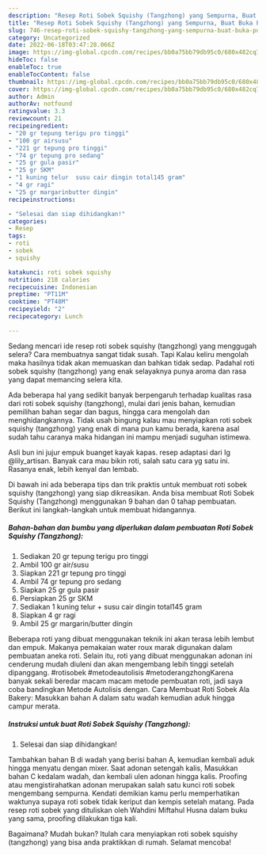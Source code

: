 ```yaml
---
description: "Resep Roti Sobek Squishy (Tangzhong) yang Sempurna, Buat Buka Puasa Menggugah Selera"
title: "Resep Roti Sobek Squishy (Tangzhong) yang Sempurna, Buat Buka Puasa Menggugah Selera"
slug: 746-resep-roti-sobek-squishy-tangzhong-yang-sempurna-buat-buka-puasa-menggugah-selera
category: Uncategorized
date: 2022-06-18T03:47:28.066Z
image: https://img-global.cpcdn.com/recipes/bb0a75bb79db95c0/680x482cq70/roti-sobek-squishy-tangzhong-foto-resep-utama.jpg
hideToc: false
enableToc: true
enableTocContent: false
thumbnail: https://img-global.cpcdn.com/recipes/bb0a75bb79db95c0/680x482cq70/roti-sobek-squishy-tangzhong-foto-resep-utama.jpg
cover: https://img-global.cpcdn.com/recipes/bb0a75bb79db95c0/680x482cq70/roti-sobek-squishy-tangzhong-foto-resep-utama.jpg
author: Admin
authorAv: notfound
ratingvalue: 3.3
reviewcount: 21
recipeingredient:
- "20 gr tepung terigu pro tinggi"
- "100 gr airsusu"
- "221 gr tepung pro tinggi"
- "74 gr tepung pro sedang"
- "25 gr gula pasir"
- "25 gr SKM"
- "1 kuning telur  susu cair dingin total145 gram"
- "4 gr ragi"
- "25 gr margarinbutter dingin"
recipeinstructions:

- "Selesai dan siap dihidangkan!"
categories:
- Resep
tags:
- roti
- sobek
- squishy

katakunci: roti sobek squishy 
nutrition: 218 calories
recipecuisine: Indonesian
preptime: "PT11M"
cooktime: "PT48M"
recipeyield: "2"
recipecategory: Lunch

---
```



Sedang mencari ide resep roti sobek squishy (tangzhong) yang menggugah selera? Cara membuatnya sangat tidak susah. Tapi Kalau keliru mengolah maka hasilnya tidak akan memuaskan dan bahkan tidak sedap. Padahal roti sobek squishy (tangzhong) yang enak selayaknya punya aroma dan rasa yang dapat memancing selera kita.


Ada beberapa hal yang sedikit banyak berpengaruh terhadap kualitas rasa dari roti sobek squishy (tangzhong), mulai dari jenis bahan, kemudian pemilihan bahan segar dan bagus, hingga cara mengolah dan menghidangkannya. Tidak usah bingung kalau mau menyiapkan roti sobek squishy (tangzhong) yang enak di mana pun kamu berada, karena asal sudah tahu caranya maka hidangan ini mampu menjadi suguhan istimewa.

Asli bun ini jujur empuk buanget kayak kapas. resep adaptasi dari Ig @lily_artisan. Banyak cara mau bikin roti, salah satu cara yg satu ini. Rasanya enak, lebih kenyal dan lembab.


Di bawah ini ada beberapa tips dan trik praktis untuk membuat roti sobek squishy (tangzhong) yang siap dikreasikan. Anda bisa membuat Roti Sobek Squishy (Tangzhong) menggunakan 9 bahan dan 0 tahap pembuatan. Berikut ini langkah-langkah untuk membuat hidangannya.

<!--inarticleads1-->

##### Bahan-bahan dan bumbu yang diperlukan dalam pembuatan Roti Sobek Squishy (Tangzhong):

1. Sediakan 20 gr tepung terigu pro tinggi
1. Ambil 100 gr air/susu
1. Siapkan 221 gr tepung pro tinggi
1. Ambil 74 gr tepung pro sedang
1. Siapkan 25 gr gula pasir
1. Persiapkan 25 gr SKM
1. Sediakan 1 kuning telur + susu cair dingin total145 gram
1. Siapkan 4 gr ragi
1. Ambil 25 gr margarin/butter dingin


Beberapa roti yang dibuat menggunakan teknik ini akan terasa lebih lembut dan empuk. Makanya pemakaian water roux marak digunakan dalam pembuatan aneka roti. Selain itu, roti yang dibuat menggunakan adonan ini cenderung mudah diuleni dan akan mengembang lebih tinggi setelah dipanggang. #rotisobek #metodeautolisis #metoderangzhongKarena banyak sekali beredar macam macam metode pembuatan roti, jadi saya coba bandingkan Metode Autolisis dengan. Cara Membuat Roti Sobek Ala Bakery: Masukkan bahan A dalam satu wadah kemudian aduk hingga campur merata. 

<!--inarticleads2-->

##### Instruksi untuk buat Roti Sobek Squishy (Tangzhong):


1. Selesai dan siap dihidangkan!

Tambahkan bahan B di wadah yang berisi bahan A, kemudian kembali aduk hingga menyatu dengan mixer. Saat adonan setengah kalis, Masukkan bahan C kedalam wadah, dan kembali ulen adonan hingga kalis. Proofing atau mengistirahatkan adonan merupakan salah satu kunci roti sobek mengembang sempurna. Kendati demikian kamu perlu memperhatikan waktunya supaya roti sobek tidak keriput dan kempis setelah matang. Pada resep roti sobek yang dituliskan oleh Wahdini Miftahul Husna dalam buku yang sama, proofing dilakukan tiga kali. 

Bagaimana? Mudah bukan? Itulah cara menyiapkan roti sobek squishy (tangzhong) yang bisa anda praktikkan di rumah. Selamat mencoba!
